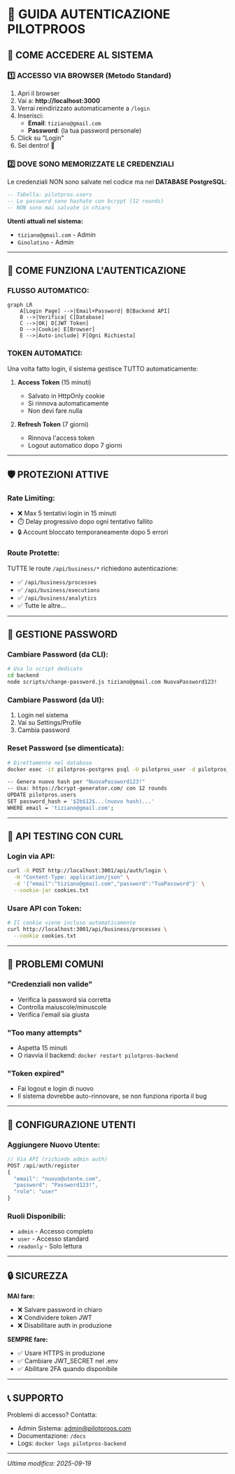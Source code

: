 # 🔐 GUIDA AUTENTICAZIONE PILOTPROOS

## 📱 COME ACCEDERE AL SISTEMA

### 1️⃣ **ACCESSO VIA BROWSER (Metodo Standard)**

1. Apri il browser
2. Vai a: **http://localhost:3000**
3. Verrai reindirizzato automaticamente a `/login`
4. Inserisci:
   - **Email**: `tiziano@gmail.com`
   - **Password**: (la tua password personale)
5. Click su "Login"
6. Sei dentro! 🎉

### 2️⃣ **DOVE SONO MEMORIZZATE LE CREDENZIALI**

Le credenziali NON sono salvate nel codice ma nel **DATABASE PostgreSQL**:

```sql
-- Tabella: pilotpros.users
-- Le password sono hashate con bcrypt (12 rounds)
-- NON sono mai salvate in chiaro
```

**Utenti attuali nel sistema:**
- `tiziano@gmail.com` - Admin
- `Ginolatino` - Admin

---

## 🔄 COME FUNZIONA L'AUTENTICAZIONE

### **FLUSSO AUTOMATICO:**

```mermaid
graph LR
    A[Login Page] -->|Email+Password| B[Backend API]
    B -->|Verifica| C[Database]
    C -->|OK| D[JWT Token]
    D -->|Cookie| E[Browser]
    E -->|Auto-include| F[Ogni Richiesta]
```

### **TOKEN AUTOMATICI:**

Una volta fatto login, il sistema gestisce TUTTO automaticamente:

1. **Access Token** (15 minuti)
   - Salvato in HttpOnly cookie
   - Si rinnova automaticamente
   - Non devi fare nulla

2. **Refresh Token** (7 giorni)
   - Rinnova l'access token
   - Logout automatico dopo 7 giorni

---

## 🛡️ PROTEZIONI ATTIVE

### **Rate Limiting:**
- ❌ Max 5 tentativi login in 15 minuti
- ⏱️ Delay progressivo dopo ogni tentativo fallito
- 🔒 Account bloccato temporaneamente dopo 5 errori

### **Route Protette:**
TUTTE le route `/api/business/*` richiedono autenticazione:
- ✅ `/api/business/processes`
- ✅ `/api/business/executions`
- ✅ `/api/business/analytics`
- ✅ Tutte le altre...

---

## 🔧 GESTIONE PASSWORD

### **Cambiare Password (da CLI):**

```bash
# Usa lo script dedicato
cd backend
node scripts/change-password.js tiziano@gmail.com NuovaPassword123!
```

### **Cambiare Password (da UI):**
1. Login nel sistema
2. Vai su Settings/Profile
3. Cambia password

### **Reset Password (se dimenticata):**
```bash
# Direttamente nel database
docker exec -it pilotpros-postgres psql -U pilotpros_user -d pilotpros_db

-- Genera nuovo hash per "NuovaPassword123!"
-- Usa: https://bcrypt-generator.com/ con 12 rounds
UPDATE pilotpros.users
SET password_hash = '$2b$12$...(nuovo hash)...'
WHERE email = 'tiziano@gmail.com';
```

---

## 🚀 API TESTING CON CURL

### **Login via API:**
```bash
curl -X POST http://localhost:3001/api/auth/login \
  -H "Content-Type: application/json" \
  -d '{"email":"tiziano@gmail.com","password":"TuaPassword"}' \
  --cookie-jar cookies.txt
```

### **Usare API con Token:**
```bash
# Il cookie viene incluso automaticamente
curl http://localhost:3001/api/business/processes \
  --cookie cookies.txt
```

---

## 🔴 PROBLEMI COMUNI

### **"Credenziali non valide"**
- Verifica la password sia corretta
- Controlla maiuscole/minuscole
- Verifica l'email sia giusta

### **"Too many attempts"**
- Aspetta 15 minuti
- O riavvia il backend: `docker restart pilotpros-backend`

### **"Token expired"**
- Fai logout e login di nuovo
- Il sistema dovrebbe auto-rinnovare, se non funziona riporta il bug

---

## 📝 CONFIGURAZIONE UTENTI

### **Aggiungere Nuovo Utente:**

```javascript
// Via API (richiede admin auth)
POST /api/auth/register
{
  "email": "nuovo@utente.com",
  "password": "Password123!",
  "role": "user"
}
```

### **Ruoli Disponibili:**
- `admin` - Accesso completo
- `user` - Accesso standard
- `readonly` - Solo lettura

---

## 🔒 SICUREZZA

**MAI fare:**
- ❌ Salvare password in chiaro
- ❌ Condividere token JWT
- ❌ Disabilitare auth in produzione

**SEMPRE fare:**
- ✅ Usare HTTPS in produzione
- ✅ Cambiare JWT_SECRET nel .env
- ✅ Abilitare 2FA quando disponibile

---

## 📞 SUPPORTO

Problemi di accesso? Contatta:
- Admin Sistema: admin@pilotproos.com
- Documentazione: `/docs`
- Logs: `docker logs pilotpros-backend`

---

*Ultima modifica: 2025-09-19*